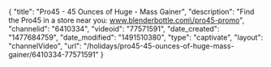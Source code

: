 {
    "title": "Pro45 - 45 Ounces of Huge - Mass Gainer",
    "description": "Find the Pro45 in a store near you: www.blenderbottle.com\/pro45-promo",
    "channelid": "6410334",
    "videoid": "77571591",
    "date_created": "1477684759",
    "date_modified": "1491510380",
    "type": "captivate",
    "layout": "channelVideo",
    "url": "\/holidays\/pro45-45-ounces-of-huge-mass-gainer\/6410334-77571591"
}